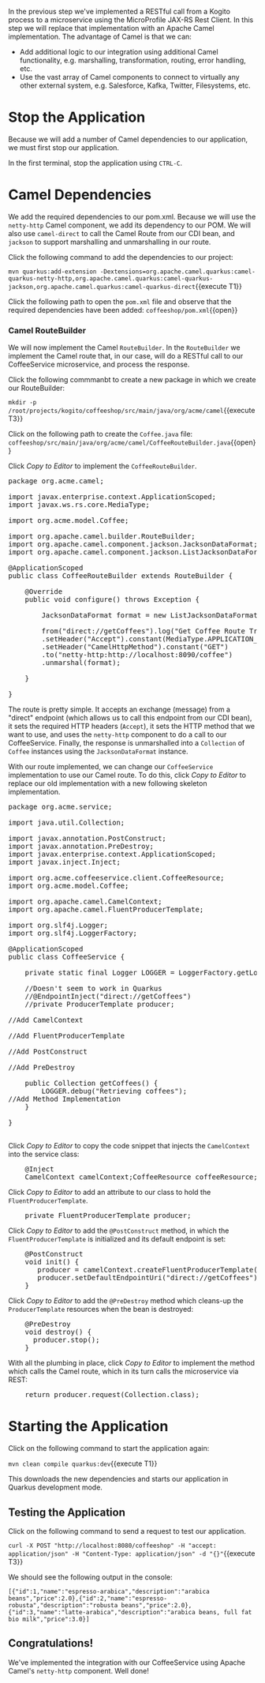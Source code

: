 In the previous step we've implemented a RESTful call from a Kogito process to a microservice using the MicroProfile JAX-RS Rest Client. In this step we will replace that implementation with an Apache Camel implementation. The advantage of Camel is that we can:

* Add additional logic to our integration using additional Camel functionality, e.g. marshalling, transformation, routing, error handling, etc.
* Use the vast array of Camel components to connect to virtually any other external system, e.g. Salesforce, Kafka, Twitter, Filesystems, etc.

# Stop the Application
Because we will add a number of Camel dependencies to our application, we must first stop our application.

In the first terminal, stop the application using `CTRL-C`.

# Camel Dependencies

We add the required dependencies to our pom.xml. Because we will use the `netty-http` Camel component, we add its dependency to our POM. We will also use `camel-direct` to call the Camel Route from our CDI bean, and `jackson` to support marshalling and unmarshalling in our route.

Click the following command to add the dependencies to our project:

`mvn quarkus:add-extension -Dextensions=org.apache.camel.quarkus:camel-quarkus-netty-http,org.apache.camel.quarkus:camel-quarkus-jackson,org.apache.camel.quarkus:camel-quarkus-direct`{{execute T1}}

Click the following path to open the `pom.xml` file and observe that the required dependencies have been added: `coffeeshop/pom.xml`{{open}}

### Camel RouteBuilder

We will now implement the Camel `RouteBuilder`. In the `RouteBuilder` we implement the Camel route that, in our case, will do a RESTful call to our CoffeeService microservice, and process the response.

Click the following commmanbt to create a new package in which we create our RouteBuilder:

`mkdir -p /root/projects/kogito/coffeeshop/src/main/java/org/acme/camel`{{execute T3}}

Click on the following path to create the `Coffee.java` file: `coffeeshop/src/main/java/org/acme/camel/CoffeeRouteBuilder.java`{{open}}


Click _Copy to Editor_ to implement the `CoffeeRouteBuilder`.

<pre class="file" data-filename="./coffeeshop/src/main/java/org/acme/camel/CoffeeRouteBuilder.java" data-target="replace">
package org.acme.camel;

import javax.enterprise.context.ApplicationScoped;
import javax.ws.rs.core.MediaType;

import org.acme.model.Coffee;

import org.apache.camel.builder.RouteBuilder;
import org.apache.camel.component.jackson.JacksonDataFormat;
import org.apache.camel.component.jackson.ListJacksonDataFormat;

@ApplicationScoped
public class CoffeeRouteBuilder extends RouteBuilder {

    @Override
    public void configure() throws Exception {        

        JacksonDataFormat format = new ListJacksonDataFormat(Coffee.class);

        from("direct://getCoffees").log("Get Coffee Route Triggered: ${body}")
        .setHeader("Accept").constant(MediaType.APPLICATION_JSON)
        .setHeader("CamelHttpMethod").constant("GET")
        .to("netty-http:http://localhost:8090/coffee")
        .unmarshal(format);

    }

}
</pre>

The route is pretty simple. It accepts an exchange (message) from a "direct" endpoint (which allows us to call this endpoint from our CDI bean), it sets the required HTTP headers (`Accept`), it sets the HTTP method that we want to use, and uses the `netty-http` component to do a call to our CoffeeService. Finally, the response is unmarshalled into a `Collection` of `Coffee` instances using the `JacksonDataFormat` instance.

With our route implemented, we can change our `CoffeeService` implementation to use our Camel route. To do this, click _Copy to Editor_ to replace our old implementation with a new following skeleton implementation.

<pre class="file" data-filename="./coffeeshop/src/main/java/org/acme/service/CoffeeService.java" data-target="replace">
package org.acme.service;

import java.util.Collection;

import javax.annotation.PostConstruct;
import javax.annotation.PreDestroy;
import javax.enterprise.context.ApplicationScoped;
import javax.inject.Inject;

import org.acme.coffeeservice.client.CoffeeResource;
import org.acme.model.Coffee;

import org.apache.camel.CamelContext;
import org.apache.camel.FluentProducerTemplate;

import org.slf4j.Logger;
import org.slf4j.LoggerFactory;

@ApplicationScoped
public class CoffeeService {

    private static final Logger LOGGER = LoggerFactory.getLogger(CoffeeService.class);

    //Doesn't seem to work in Quarkus
    //@EndpointInject("direct://getCoffees")
    //private ProducerTemplate producer;

//Add CamelContext

//Add FluentProducerTemplate

//Add PostConstruct

//Add PreDestroy

    public Collection<Coffee> getCoffees() {
        LOGGER.debug("Retrieving coffees");
//Add Method Implementation
    }

}

</pre>


Click _Copy to Editor_ to copy the code snippet that injects the `CamelContext` into the service class:

<pre class="file" data-filename="./coffeeshop/src/main/java/org/acme/service/CoffeeService.java" data-target="insert" data-marker="//Add CamelContext">
    @Inject
    CamelContext camelContext;CoffeeResource coffeeResource;
</pre>

Click _Copy to Editor_ to add an attribute to our class to hold the `FluentProducerTemplate`.

<pre class="file" data-filename="./coffeeshop/src/main/java/org/acme/service/CoffeeService.java" data-target="insert" data-marker="//Add FluentProducerTemplate">
    private FluentProducerTemplate producer;
</pre>

Click _Copy to Editor_ to add the `@PostConstruct` method, in which the `FluentProducerTemplate` is initialized and its default endpoint is set:

<pre class="file" data-filename="./coffeeshop/src/main/java/org/acme/service/CoffeeService.java" data-target="insert" data-marker="//Add PostConstruct">
    @PostConstruct
    void init() {
       producer = camelContext.createFluentProducerTemplate();
       producer.setDefaultEndpointUri("direct://getCoffees");
    }
</pre>

Click _Copy to Editor_ to add the `@PreDestroy` method which cleans-up the `ProducerTemplate` resources when the bean is destroyed:

<pre class="file" data-filename="./coffeeshop/src/main/java/org/acme/service/CoffeeService.java" data-target="insert" data-marker="//Add PreDestroy">
    @PreDestroy
    void destroy() {
      producer.stop();
    }
</pre>

With all the plumbing in place, click _Copy to Editor_ to implement the method which calls the Camel route, which in its turn calls the microservice via REST:

<pre class="file" data-filename="./coffeeshop/src/main/java/org/acme/service/CoffeeService.java" data-target="insert" data-marker="//Add Method Implementation">
    return producer.request(Collection.class);
</pre>


# Starting the Application

Click on the following command to start the application again:

`mvn clean compile quarkus:dev`{{execute T1}}

This downloads the new dependencies and starts our application in Quarkus development mode.

## Testing the Application

Click on the following command to send a request to test our application.

`curl -X POST "http://localhost:8080/coffeeshop" -H "accept: application/json" -H "Content-Type: application/json" -d "{}"`{{execute T3}}

We should see the following output in the console:

```console
[{"id":1,"name":"espresso-arabica","description":"arabica beans","price":2.0},{"id":2,"name":"espresso-robusta","description":"robusta beans","price":2.0},{"id":3,"name":"latte-arabica","description":"arabica beans, full fat bio milk","price":3.0}]
```

## Congratulations!

We've implemented the integration with our CoffeeService using Apache Camel's `netty-http` component. Well done!
